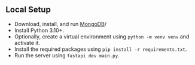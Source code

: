 ## Local Setup
- Download, install, and run [MongoDB](https://www.mongodb.com/try/download/community)/
- Install Python 3.10+.
- Optionally, create a virtual environment using `python -m venv venv` and activate it.
- Install the required packages using `pip install -r requirements.txt`.
- Run the server using `fastapi dev main.py`.